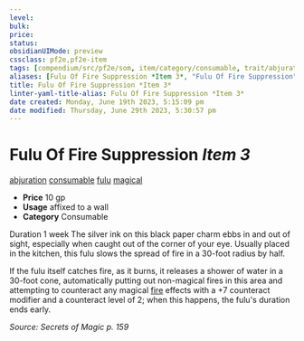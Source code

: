 ```yaml
---
level:
bulk:
price:
status:
obsidianUIMode: preview
cssclass: pf2e,pf2e-item
tags: [compendium/src/pf2e/som, item/category/consumable, trait/abjuration, trait/consumable, trait/fulu, trait/magical]
aliases: [Fulu Of Fire Suppression *Item 3*, "Fulu Of Fire Suppression"]
title: Fulu Of Fire Suppression *Item 3*
linter-yaml-title-alias: Fulu Of Fire Suppression *Item 3*
date created: Monday, June 19th 2023, 5:15:09 pm
date modified: Thursday, June 29th 2023, 5:30:57 pm
---
```


# Fulu Of Fire Suppression *Item 3*

[abjuration](rules/traits/abjuration.md) [consumable](rules/traits/consumable.md) [fulu](rules/traits/fulu-som.md) [magical](rules/traits/magical.md)  

- **Price** 10 gp
- **Usage** affixed to a wall
- **Category** Consumable

Duration 1 week The silver ink on this black paper charm ebbs in and out of sight, especially when caught out of the corner of your eye. Usually placed in the kitchen, this fulu slows the spread of fire in a 30-foot radius by half.

If the fulu itself catches fire, as it burns, it releases a shower of water in a 30-foot cone, automatically putting out non-magical fires in this area and attempting to counteract any magical [fire](rules/traits/fire.md) effects with a +7 counteract modifier and a counteract level of 2; when this happens, the fulu's duration ends early.

*Source: Secrets of Magic p. 159*
